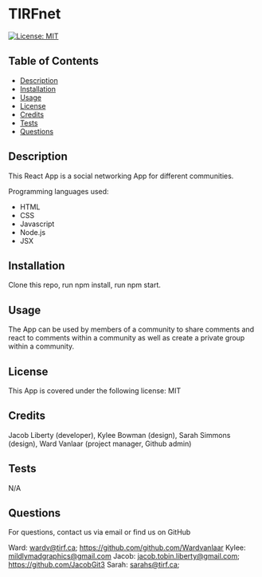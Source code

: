 
# TIRFnet
[![License: MIT](https://img.shields.io/badge/License-MIT-yellow.svg)](https://opensource.org/licenses/MIT)

## Table of Contents
* [Description](#Description)
* [Installation](#Installation)
* [Usage](#Usage)
* [License](#License)
* [Credits](#Credits)
* [Tests](#Tests)
* [Questions](#Questions)

## Description
This React App is a social networking App for different communities.

Programming languages used:
* HTML
* CSS
* Javascript
* Node.js
* JSX

## Installation
Clone this repo, run npm install, run npm start.

## Usage
The App can be used by members of a community to share comments and react to comments within a community as well as create a private group within a community. 

## License
This App is covered under the following license: MIT

## Credits
Jacob Liberty (developer), Kylee Bowman (design), Sarah Simmons (design), Ward Vanlaar (project manager, Github admin)

## Tests
N/A

## Questions
For questions, contact us via email or find us on GitHub

Ward: wardv@tirf.ca; https://github.com/github.com/Wardvanlaar
Kylee: mildlymadgraphics@gmail.com
Jacob: jacob.tobin.liberty@gmail.com; https://github.com/JacobGit3
Sarah: sarahs@tirf.ca; 
  
